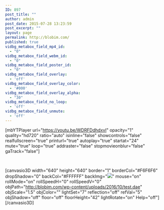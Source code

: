 ```yaml
---
ID: 897
post_title: ""
author: admin
post_date: 2015-07-28 13:23:59
post_excerpt: ""
layout: page
permalink: http://blobim.com/
published: true
vidbg_metabox_field_mp4_id:
  - "0"
vidbg_metabox_field_webm_id:
  - "0"
vidbg_metabox_field_poster_id:
  - "0"
vidbg_metabox_field_overlay:
  - 'off'
vidbg_metabox_field_overlay_color:
  - '#000'
vidbg_metabox_field_overlay_alpha:
  - "30"
vidbg_metabox_field_no_loop:
  - 'off'
vidbg_metabox_field_unmute:
  - 'off'
---
```

[mbYTPlayer url="https://youtu.be/WDRFDdhdxvI" opacity="1" quality="hd720" ratio="auto" isinline="false" showcontrols="false" realfullscreen="true" printurl="true" autoplay="true" startat="24" mute="true" loop="true" addraster="false" stopmovieonblur="false" gaTrack="false"]

&nbsp;

[canvasio3D width="640" height="640" border="1" borderCol="#F6F6F6" dropShadow="0" backCol="#FFFFFF" backImg="<img src="http://blobim.com/wp-content/uploads/2016/10/v2qKc48.jpg" />" mouse="on" rollMode="on" rollSpeedH="0" rollSpeedV="0" objPath="http://blobim.com/wp-content/uploads/2016/10/test.dae" objScale="1.5" objColor="" lightSet="7" reflection="off" refVal="5" objShadow="off" floor="off" floorHeight="42" lightRotate="on" Help="off"] [/canvasio3D]

&nbsp;

&nbsp;

&nbsp;

&nbsp;

&nbsp;

&nbsp;

&nbsp;

&nbsp;

&nbsp;

&nbsp;

&nbsp;

&nbsp;

&nbsp;

&nbsp;